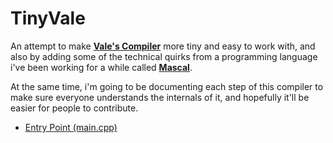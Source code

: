 # TinyVale

An attempt to make [**Vale's Compiler**](https://github.com/ValeLang/Vale) more tiny and easy to work with, and also by adding some of the technical quirks from a programming language i've been working for a while called [**Mascal**](https://github.com/mascal-lang/mascal).

At the same time, i'm going to be documenting each step of this compiler to make sure everyone understands the internals of it, and hopefully it'll be easier for people to contribute.

- [Entry Point (main.cpp)](https://github.com/TheNachoBIT/TinyVale/MainCPP.md)